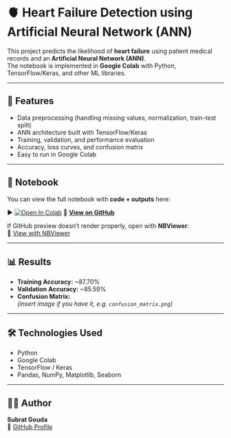 # 🫀 Heart Failure Detection using Artificial Neural Network (ANN)

This project predicts the likelihood of **heart failure** using patient medical records and an **Artificial Neural Network (ANN)**.  
The notebook is implemented in **Google Colab** with Python, TensorFlow/Keras, and other ML libraries.

---

## 🚀 Features
- Data preprocessing (handling missing values, normalization, train-test split)
- ANN architecture built with TensorFlow/Keras
- Training, validation, and performance evaluation
- Accuracy, loss curves, and confusion matrix
- Easy to run in Google Colab

---

## 📂 Notebook
You can view the full notebook with **code + outputs** here:

▶️ [![Open In Colab](https://colab.research.google.com/assets/colab-badge.svg)](https://colab.research.google.com/drive/1jsT_8glMF45lSD8Q9-XJRuMC78G1F2zc)
 🔗 **[View on GitHub](https://github.com/subratgouda000/My-Project/blob/main/Copy_of_Heart_Failure_Prediction_Using_ANN_Model.ipynb)**  


If GitHub preview doesn’t render properly, open with **NBViewer**:  
🔗 [View with NBViewer](https://nbviewer.org/github/subratgouda000/My-Project/blob/main/Copy_of_Heart_Failure_Prediction_Using_ANN_Model.ipynb)

---

## 📊 Results
- **Training Accuracy:** ~87.70%  
- **Validation Accuracy:** ~85.59%  
- **Confusion Matrix:**  
  *(insert image if you have it, e.g. `confusion_matrix.png`)*  

---

## 🛠️ Technologies Used
- Python  
- Google Colab  
- TensorFlow / Keras  
- Pandas, NumPy, Matplotlib, Seaborn  

---

## 👨‍💻 Author
**Subrat Gouda**  
🔗 [GitHub Profile](https://github.com/subratgouda000)
